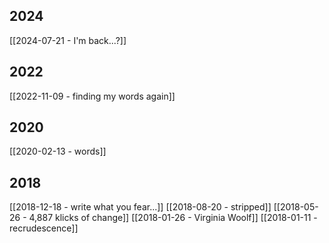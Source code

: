 

## 2024
[[2024-07-21 - I'm back...?]]
## 2022
[[2022-11-09 - finding my words again]]
## 2020
[[2020-02-13 - words]]
## 2018
[[2018-12-18 - write what you fear...]]
[[2018-08-20 - stripped]]
[[2018-05-26 - 4,887 klicks of change]]
[[2018-01-26 - Virginia Woolf]]
[[2018-01-11 - recrudescence]]
